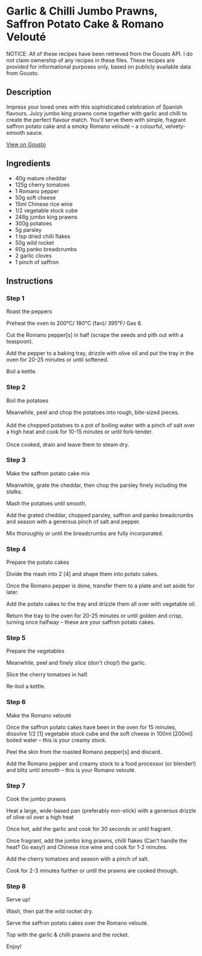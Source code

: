 # Garlic & Chilli Jumbo Prawns, Saffron Potato Cake & Romano Velouté

NOTICE: All of these recipes have been retrieved from the Gousto API. I do not claim ownership of any recipes in these files. These recipes are provided for informational purposes only, based on publicly available data from Gousto.

## Description

Impress your loved ones with this sophisticated celebration of Spanish flavours. Juicy jumbo king prawns come together with garlic and chilli to create the perfect flavour match. You'll serve them with simple, fragrant saffron potato cake and a smoky Romano velouté – a colourful, velvety-smooth sauce.

[View on Gousto](https://www.gousto.co.uk/recipes/cookbook/garlic-chilli-jumbo-prawns-saffron-potato-cake-romano-veloute)

## Ingredients

- 40g mature cheddar
- 125g cherry tomatoes
- 1 Romano pepper
- 50g soft cheese
- 15ml Chinese rice wine
- 1/2 vegetable stock cube
- 248g jumbo king prawns
- 300g potatoes
- 5g parsley
- 1 tsp dried chilli flakes
- 50g wild rocket
- 60g panko breadcrumbs
- 2 garlic cloves
- 1 pinch of saffron

## Instructions


### Step 1

Roast the peppers


Preheat the oven to 200°C/ 180°C (fan)/ 395°F/ Gas 6.


Cut the Romano pepper<span class="text-danger">[s]</span> in half (scrape the seeds and pith out with a teaspoon).


Add the pepper to a baking tray, drizzle with olive oil and put the tray in the oven for 20-25 minutes or until softened.


Boil a kettle.


### Step 2

Boil the potatoes


Meanwhile, peel and chop the potatoes into rough, bite-sized pieces.<br /><br />Add the chopped potatoes to a pot of boiling water with a pinch of salt over a high heat and cook for 10-15 minutes or until fork-tender.<br /><br />Once cooked, drain and leave them to steam dry.


### Step 3

Make the saffron potato cake mix


Meanwhile, grate the cheddar, then chop the parsley finely including the stalks.


Mash the potatoes until smooth.


Add the grated cheddar, chopped parsley, saffron and panko breadcrumbs and season with a generous pinch of salt and pepper.


Mix thoroughly or until the breadcrumbs are fully incorporated.


### Step 4

Prepare the potato cakes


Divide the mash into 2 <span class="text-danger">[4]</span> and shape them into potato cakes.


Once the Romano pepper is done, transfer them to a plate and set aside for later.


Add the potato cakes to the tray and drizzle them all over with vegetable oil.


Return the tray to the oven for 20-25 minutes or until golden and crisp, turning once halfway – these are your saffron potato cakes.


### Step 5

Prepare the vegetables


Meanwhile, peel and finely slice (don't chop!) the garlic.


Slice the cherry tomatoes in half.


Re-boil a kettle.


### Step 6

Make the Romano velouté


Once the saffron potato cakes have been in the oven for 15 minutes, dissolve 1/2 <span class="text-danger">[1]</span> vegetable stock cube and the soft cheese in 100ml <span class="text-danger">[200ml]</span> boiled water – this is your creamy stock.


Peel the skin from the roasted Romano pepper<span class="text-danger">[s] </span>and discard.


Add the Romano pepper and creamy stock to a food processor (or blender!) and blitz until smooth – this is your Romano velouté.


### Step 7

Cook the jumbo prawns


Heat a large, wide-based pan (preferably non-stick) with a generous drizzle of olive oil over a high heat


Once hot, add the garlic and cook for 30 seconds or until fragrant.


Once fragrant, add the jumbo king prawns, chilli flakes (Can't handle the heat? Go easy!) and Chinese rice wine and cook for 1-2 minutes. 


Add the cherry tomatoes and season with a pinch of salt.


Cook for 2-3 minutes further or until the prawns are cooked through.

### Step 8

Serve up!


Wash, then pat the wild rocket dry.


Serve the saffron potato cakes over the Romano velouté.


Top with the garlic &amp; chilli prawns and the rocket.


Enjoy!

